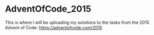 # AdventOfCode_2015
This is where I will be uploading my solutions to the tasks from the 2015 Advent of Code: https://adventofcode.com/2015
